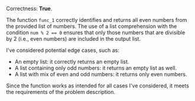 Correctness: **True**.

The function `func_1` correctly identifies and returns all even numbers from the provided list of numbers. The use of a list comprehension with the condition `num % 2 == 0` ensures that only those numbers that are divisible by 2 (i.e., even numbers) are included in the output list. 

I've considered potential edge cases, such as:
- An empty list: it correctly returns an empty list.
- A list containing only odd numbers: it returns an empty list as well.
- A list with mix of even and odd numbers: it returns only even numbers.

Since the function works as intended for all cases I've considered, it meets the requirements of the problem description.